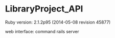 LibraryProject_API
==================

 Ruby version: 2.1.2p95 (2014-05-08 revision 45877)
 
 web interface: command rails server

